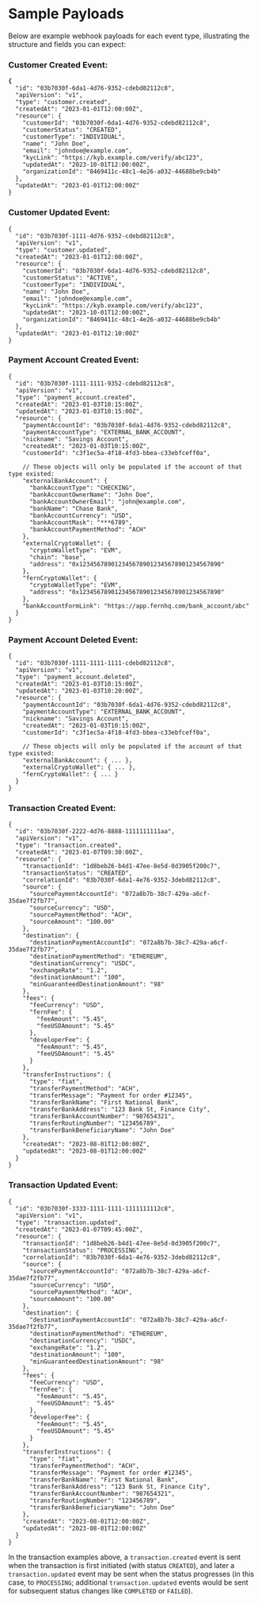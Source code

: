 # Sample Payloads

Below are example webhook payloads for each event type, illustrating the structure and fields you can expect:

### Customer Created Event:

<pre><code><strong>{
</strong>  "id": "03b7030f-6da1-4d76-9352-cdebd82112c8",
  "apiVersion": "v1",
  "type": "customer.created",
  "createdAt": "2023-01-01T12:00:00Z",
  "resource": {
    "customerId": "03b7030f-6da1-4d76-9352-cdebd82112c8",
    "customerStatus": "CREATED",
    "customerType": "INDIVIDUAL",
    "name": "John Doe",
    "email": "johndoe@example.com",
    "kycLink": "https://kyb.example.com/verify/abc123",
    "updatedAt": "2023-10-01T12:00:00Z",
    "organizationId": "8469411c-48c1-4e26-a032-44688be9cb4b"
  },
  "updatedAt": "2023-01-01T12:00:00Z"
}
</code></pre>

### Customer Updated Event:

```
{
  "id": "03b7030f-1111-4d76-9352-cdebd82112c8",
  "apiVersion": "v1",
  "type": "customer.updated",
  "createdAt": "2023-01-01T12:00:00Z",
  "resource": {
    "customerId": "03b7030f-6da1-4d76-9352-cdebd82112c8",
    "customerStatus": "ACTIVE",
    "customerType": "INDIVIDUAL",
    "name": "John Doe",
    "email": "johndoe@example.com",
    "kycLink": "https://kyb.example.com/verify/abc123",
    "updatedAt": "2023-10-01T12:00:00Z",
    "organizationId": "8469411c-48c1-4e26-a032-44688be9cb4b"
  },
  "updatedAt": "2023-01-01T12:10:00Z"
}
```

### Payment Account Created Event:

```
{
  "id": "03b7030f-1111-1111-9352-cdebd82112c8",
  "apiVersion": "v1",
  "type": "payment_account.created",
  "createdAt": "2023-01-03T10:15:00Z",
  "updatedAt": "2023-01-03T10:15:00Z",
  "resource": {
    "paymentAccountId": "03b7030f-6da1-4d76-9352-cdebd82112c8",
    "paymentAccountType": "EXTERNAL_BANK_ACCOUNT",
    "nickname": "Savings Account",
    "createdAt": "2023-01-03T10:15:00Z",
    "customerId": "c3f1ec5a-4f18-4fd3-bbea-c33ebfceff0a",
    
    // These objects will only be populated if the account of that type existed:
    "externalBankAccount": {
      "bankAccountType": "CHECKING",
      "bankAccountOwnerName": "John Doe",
      "bankAccountOwnerEmail": "john@example.com",
      "bankName": "Chase Bank",
      "bankAccountCurrency": "USD",
      "bankAccountMask": "***6789",
      "bankAccountPaymentMethod": "ACH"
    },
    "externalCryptoWallet": {
      "cryptoWalletType": "EVM",
      "chain": "base",
      "address": "0x1234567890123456789012345678901234567890"
    },
    "fernCryptoWallet": {
      "cryptoWalletType": "EVM",
      "address": "0x1234567890123456789012345678901234567890"
    },
    "bankAccountFormLink": "https://app.fernhq.com/bank_account/abc"
  }
}
```

### Payment Account Deleted Event:

```
{
  "id": "03b7030f-1111-1111-1111-cdebd82112c8",
  "apiVersion": "v1",
  "type": "payment_account.deleted",
  "createdAt": "2023-01-03T10:15:00Z",
  "updatedAt": "2023-01-03T10:20:00Z",
  "resource": {
    "paymentAccountId": "03b7030f-6da1-4d76-9352-cdebd82112c8",
    "paymentAccountType": "EXTERNAL_BANK_ACCOUNT",
    "nickname": "Savings Account",
    "createdAt": "2023-01-03T10:15:00Z",
    "customerId": "c3f1ec5a-4f18-4fd3-bbea-c33ebfceff0a",
    
    // These objects will only be populated if the account of that type existed:
    "externalBankAccount": { ... },
    "externalCryptoWallet": { ... },
    "fernCryptoWallet": { ... }
  }
}
```

### Transaction Created Event:

```
{
  "id": "03b7030f-2222-4d76-8888-1111111111aa",
  "apiVersion": "v1",
  "type": "transaction.created",
  "createdAt": "2023-01-07T09:30:00Z",
  "resource": {
    "transactionId": "1d8beb26-b4d1-47ee-8e5d-0d3905f200c7",
    "transactionStatus": "CREATED",
    "correlationId": "03b7030f-6da1-4e76-9352-3debd82112c8",
    "source": {
      "sourcePaymentAccountId": "072a8b7b-38c7-429a-a6cf-35dae7f2fb77",
      "sourceCurrency": "USD",
      "sourcePaymentMethod": "ACH",
      "sourceAmount": "100.00"
    },
    "destination": {
      "destinationPaymentAccountId": "072a8b7b-38c7-429a-a6cf-35dae7f2fb77",
      "destinationPaymentMethod": "ETHEREUM",
      "destinationCurrency": "USDC",
      "exchangeRate": "1.2",
      "destinationAmount": "100",
      "minGuaranteedDestinationAmount": "98"
    },
    "fees": {
      "feeCurrency": "USD",
      "fernFee": {
        "feeAmount": "5.45",
        "feeUSDAmount": "5.45"
      },
      "developerFee": {
        "feeAmount": "5.45",
        "feeUSDAmount": "5.45"
      }
    },
    "transferInstructions": {
      "type": "fiat",
      "transferPaymentMethod": "ACH",
      "transferMessage": "Payment for order #12345",
      "transferBankName": "First National Bank",
      "transferBankAddress": "123 Bank St, Finance City",
      "transferBankAccountNumber": "987654321",
      "transferRoutingNumber": "123456789",
      "transferBankBeneficiaryName": "John Doe"
    },
    "createdAt": "2023-08-01T12:00:00Z",
    "updatedAt": "2023-08-01T12:00:00Z"
  }
}
```

### Transaction Updated Event:

```
{
  "id": "03b7030f-3333-1111-1111-1111111112c8",
  "apiVersion": "v1",
  "type": "transaction.updated",
  "createdAt": "2023-01-07T09:45:00Z",
  "resource": {
    "transactionId": "1d8beb26-b4d1-47ee-8e5d-0d3905f200c7",
    "transactionStatus": "PROCESSING",
    "correlationId": "03b7030f-6da1-4e76-9352-3debd82112c8",
    "source": {
      "sourcePaymentAccountId": "072a8b7b-38c7-429a-a6cf-35dae7f2fb77",
      "sourceCurrency": "USD",
      "sourcePaymentMethod": "ACH",
      "sourceAmount": "100.00"
    },
    "destination": {
      "destinationPaymentAccountId": "072a8b7b-38c7-429a-a6cf-35dae7f2fb77",
      "destinationPaymentMethod": "ETHEREUM",
      "destinationCurrency": "USDC",
      "exchangeRate": "1.2",
      "destinationAmount": "100",
      "minGuaranteedDestinationAmount": "98"
    },
    "fees": {
      "feeCurrency": "USD",
      "fernFee": {
        "feeAmount": "5.45",
        "feeUSDAmount": "5.45"
      },
      "developerFee": {
        "feeAmount": "5.45",
        "feeUSDAmount": "5.45"
      }
    },
    "transferInstructions": {
      "type": "fiat",
      "transferPaymentMethod": "ACH",
      "transferMessage": "Payment for order #12345",
      "transferBankName": "First National Bank",
      "transferBankAddress": "123 Bank St, Finance City",
      "transferBankAccountNumber": "987654321",
      "transferRoutingNumber": "123456789",
      "transferBankBeneficiaryName": "John Doe"
    },
    "createdAt": "2023-08-01T12:00:00Z",
    "updatedAt": "2023-08-01T12:00:00Z"
  }
}
```

In the transaction examples above, a `transaction.created` event is sent when the transaction is first initiated (with status `CREATED`), and later a `transaction.updated` event may be sent when the status progresses (in this case, to `PROCESSING`; additional `transaction.updated` events would be sent for subsequent status changes like `COMPLETED` or `FAILED`).&#x20;
